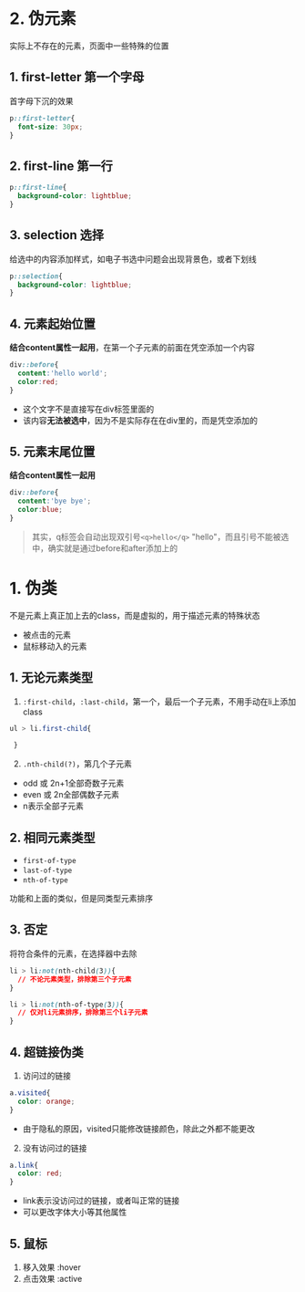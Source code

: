 



# 2. 伪元素

实际上不存在的元素，页面中一些特殊的位置

## 1. first-letter 第一个字母
首字母下沉的效果
```css
p::first-letter{
  font-size: 30px;
}
```

## 2. first-line 第一行

```css
p::first-line{
  background-color: lightblue;
}
```

## 3. selection 选择
给选中的内容添加样式，如电子书选中问题会出现背景色，或者下划线
```css
p::selection{
  background-color: lightblue;
}
```

## 4. 元素起始位置
**结合content属性一起用**，在第一个子元素的前面在凭空添加一个内容
```css
div::before{
  content:'hello world';
  color:red;
}
```
- 这个文字不是直接写在div标签里面的
- 该内容**无法被选中**，因为不是实际存在在div里的，而是凭空添加的

## 5. 元素末尾位置
**结合content属性一起用**
```css
div::before{
  content:'bye bye';
  color:blue;
}
```

> 其实，q标签会自动出现双引号`<q>hello</q>` "hello"，而且引号不能被选中，确实就是通过before和after添加上的

















# 1. 伪类

不是元素上真正加上去的class，而是虚拟的，用于描述元素的特殊状态
- 被点击的元素
- 鼠标移动入的元素



## 1. 无论元素类型
1. `:first-child`，`:last-child`，第一个，最后一个子元素，不用手动在li上添加class
  ```css
  ul > li.first-child{
    
   }
  ```
2. `.nth-child(?)`，第几个子元素
  - odd 或 2n+1全部奇数子元素
  - even 或 2n全部偶数子元素
  - n表示全部子元素

## 2. 相同元素类型
- `first-of-type`
- `last-of-type`
- `nth-of-type`

功能和上面的类似，但是同类型元素排序

## 3. 否定
将符合条件的元素，在选择器中去除
```css
li > li:not(nth-child(3)){
  // 不论元素类型，排除第三个子元素
}
```
```css
li > li:not(nth-of-type(3)){
  // 仅对li元素排序，排除第三个li子元素
}
```

## 4. 超链接伪类

1. 访问过的链接
  ```css
  a.visited{
    color: orange;
  }
  ```
  - 由于隐私的原因，visited只能修改链接颜色，除此之外都不能更改

2. 没有访问过的链接
  ```css
  a.link{
    color: red;
  }
  ```
  - link表示没访问过的链接，或者叫正常的链接
  - 可以更改字体大小等其他属性

## 5. 鼠标
1. 移入效果 :hover
2. 点击效果 :active












